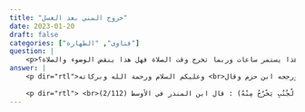 ```yaml
---
title: "خروج المني بعد الغسل"
date: 2023-01-20
draft: false
categories: ["فتاوى", "الطهارة"]
question: |
    <p>السلام عليكم ورحمة الله انا امراة متزوجة اذا اغتسلت من الجنابة ثم صليت تنزل في أثناء الصلاة افرازات أظنها من بقايا مني زوجي وهذا يستمر ساعات وربما تخرج وقت الصلاة فهل هذا ينقض الوضوء والصلاة؟</p>
answer: |
    <p dir="rtl">وعليكم السلام ورحمة الله وبركاته <br>خروج منى الرجل من وجته بعد غسلها الراجح أنه لا يوجب عليها الغسل أو إعادته ولا الوضوء ، وهو اختيار بعض المالكية ، وهو مذهب الشافعية ، والمشهور من مذهب الحنابلة ، ورجحه ابن حزم وقال : ( وَلَوْ أَنَّ امْرَأَةً وُطِئَتْ ثُمَّ اغْتَسَلَتْ ثُمَّ خَرَجَ مَاءُ الرَّجُلِ مِنْ فَرْجِهَا فَلَا شَيْءَ عَلَيْهَا، لَا غُسْلَ وَلَا وُضُوءَ، لِأَنَّ الْغُسْلَ إنَّمَا يَجِبُ <br>عَلَيْهَا مِنْ إنْزَالِهَا لَا مِنْ إنْزَالِ غَيْرِهَا، وَالْوُضُوءُ إنَّمَا يَجِبُ عَلَيْهَا مِنْ حَدَثِهَا لَا مِنْ حَدَثِ غَيْرِهَا وَخُرُوجُ مَاءِ الرَّجُلِ مِنْ فَرْجِهَا لَيْسَ إنْزَالًا مِنْهَا وَلَا حَدَثًا مِنْهَا، فَلَا غُسْلَ عَلَيْهَا وَلَا وُضُوءَ.) . <br>ورجحت هذا المذهب لأن الأصل بقاء الطهارة وعدم وجوب الغسل إلا بدليل صحيح صريح ، ولا يوجد دليل على أن ماء زوجها الذي يخرج منها بعد الغسل موجب للغسل أو الوضوء ، فنبقى على الأصل من عدم وجوب الغسل أو الوضوء . <br><br><span style="text-decoration: underline;"><strong>فائدة : </strong></span><br>أما خروج مني الشخص نفسه بعد الغسل فإنه لا يوجب الغسل وإنما يوجب الوضوء فقط <br>، وهو مذهب المالكية ، والمشهور من مذهب الحنابلة .</p>
    
    <p dir="rtl"> <br>قال ابن المنذر في الأوسط (2/112) : (ذِكْرُ الْجُنُبِ يَخْرُجُ مِنْهُ <br>الْمَنِيُّ بَعْدَ الْغُسْلِ ، وَاخْتَلَفُوا فِي الْجُنُبِ يَخْرُجُ مِنْهُ <br>الْمَنِيُّ بَعْدَ الْغُسْلِ فَقَالَتْ طَائِفَةٌ : يَتَوَضَّأُ رُوِيَ هَذَا <br>الْقَوْلُ عَنْ عَلِيٍّ ، وَابْنِ عَبَّاسٍ ، وَعَطَاءٍ وَبِهِ قَالَ <br>الزُّهْرِيُّ ، وَمَالِكٌ ، وَاللَّيْثُ ، وَسُفْيَانُ ، وَأَحْمَدُ ، <br>وَإِسْحَاقُ ، وَقَالَ ابْنُ جُبَيْرٍ : لَا غُسْلَ إِلَّا عَنْ شَهْوَةٍ ، <br>وَقَالَ الْحَكَمُ وَحَمَّادٌ : يَغْسِلُ ذَكَرَهُ ) . <br>ورجحت هذا المذهب لما ثبت عَنِ ابْنِ عَبَّاسٍ –رضي الله عنهما- : (( أَنَّهُ <br>سُئِلَ عَنِ الْجُنُبِ يَخْرُجُ مِنْهُ الْمَنِيُّ بَعْدَ الْغُسْلِ ؟ قَالَ : <br>يَتَوَضَّأُ )) .رواه ابن المنذر في الأوسط (2/112) رقم (637) ، وابن أبي شيبة <br>(1/139) رقم (1491) . وهو أثر صحيح . ينظر : ما صح من الآثار (1/111) . <br>ينظر :حاشية ابن عابدين (1/160) ، وتبيين الحقائق (1/16) ، وفتح القدير (1/43) <br>الخرشي على مختصر خليل (1/163) ، وحاشية الدسوقي (1/127) ، والشرح الصغير <br>(1/162) والفواكه الدواني (1/116) ، والذخيرة (1/293) ، والخرشي (1/165). والمجموع <br>(2/173) وكشاف القناع (1/141) ، والمغني (1/268) ، والفروع (1/166) ، والإنصاف <br>(1/224) .المحلى (1/254)</p>
---
```


